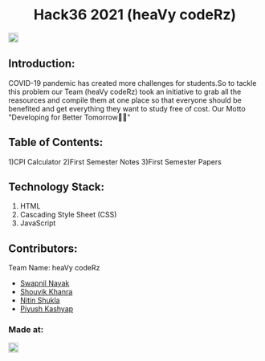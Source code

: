 <h1 align="center">Hack36 2021 (heaVy codeRz)</h1>
<p align="center">
</p>

<a href="https://hack36.com"> <img src="http://bit.ly/BuiltAtHack36" height=20px> </a>


## Introduction:
  COVID-19 pandemic has created more challenges for students.So to tackle this problem our Team (heaVy codeRz) took an initiative to grab all the reasources and   compile them at one place so that everyone should be benefited and get everything they want to study free of cost.
  Our Motto "Developing for Better Tomorrow🤞🏻"
  
## Table of Contents:
  1)CPI Calculator
  2)First Semester Notes
  3)First Semester Papers
## Technology Stack:
  1) HTML
  2) Cascading Style Sheet (CSS)
  3) JavaScript
  

## Contributors:

Team Name: heaVy codeRz

* [Swapnil Nayak](https://github.com/swapnilnyk10)
* [Shouvik Khanra](https://github.com/Shouvik11-b)
* [Nitin Shukla](https://github.com/nitin1207)
* [Piyush Kashyap](https://github.com/Piyush2208)


### Made at:
<a href="https://hack36.com"> <img src="http://bit.ly/BuiltAtHack36" height=20px> </a>
